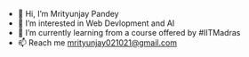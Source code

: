 - 👋 Hi, I’m Mrityunjay Pandey
- 👀 I’m interested in Web Devlopment and AI
- 🌱 I’m currently learning from a course offered by #IITMadras
- 📫 Reach me mrityunjay021021@gmail.com

<!---
Mrityunjay0705/Mrityunjay0705 is a ✨ special ✨ repository because its `README.md` (this file) appears on your GitHub profile.
You can click the Preview link to take a look at your changes.
--->

